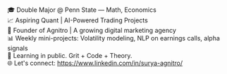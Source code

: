 🎓 Double Major @ Penn State — Math, Economics<br>
📈 Aspiring Quant | AI-Powered Trading Projects<br>
💼 Founder of Agnitro | A growing digital marketing agency<br>
📊 Weekly mini-projects: Volatility modeling, NLP on earnings calls, alpha signals<br>
🧠 Learning in public. Grit + Code + Theory.<br>
🌐 Let's connect: https://www.linkedin.com/in/surya-agnitro/
